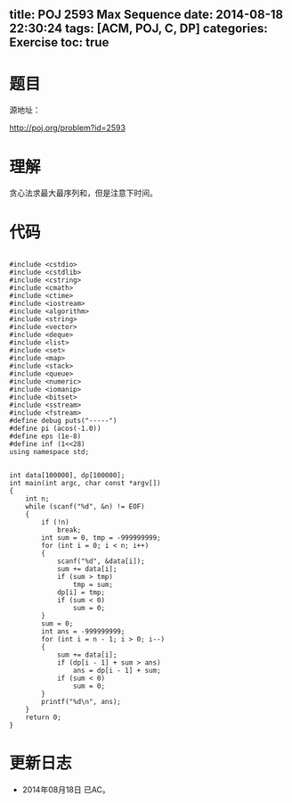 title: POJ 2593 Max Sequence
date: 2014-08-18 22:30:24
tags: [ACM, POJ, C, DP]
categories: Exercise
toc: true
---
# 题目
源地址：

http://poj.org/problem?id=2593

# 理解
贪心法求最大最序列和，但是注意下时间。

<!-- more -->

# 代码

```

#include <cstdio>
#include <cstdlib>
#include <cstring>
#include <cmath>
#include <ctime>
#include <iostream>
#include <algorithm>
#include <string>
#include <vector>
#include <deque>
#include <list>
#include <set>
#include <map>
#include <stack>
#include <queue>
#include <numeric>
#include <iomanip>
#include <bitset>
#include <sstream>
#include <fstream>
#define debug puts("-----")
#define pi (acos(-1.0))
#define eps (1e-8)
#define inf (1<<28)
using namespace std;


int data[100000], dp[100000];
int main(int argc, char const *argv[])
{
    int n;
    while (scanf("%d", &n) != EOF)
    {
        if (!n)
            break;
        int sum = 0, tmp = -999999999;
        for (int i = 0; i < n; i++)
        {
            scanf("%d", &data[i]);
            sum += data[i];
            if (sum > tmp)
                tmp = sum;
            dp[i] = tmp;
            if (sum < 0)
                sum = 0;
        }
        sum = 0;
        int ans = -999999999;
        for (int i = n - 1; i > 0; i--)
        {
            sum += data[i];
            if (dp[i - 1] + sum > ans)
                ans = dp[i - 1] + sum;
            if (sum < 0)
                sum = 0;
        }
        printf("%d\n", ans);
    }
    return 0;
}

```

# 更新日志
- 2014年08月18日 已AC。